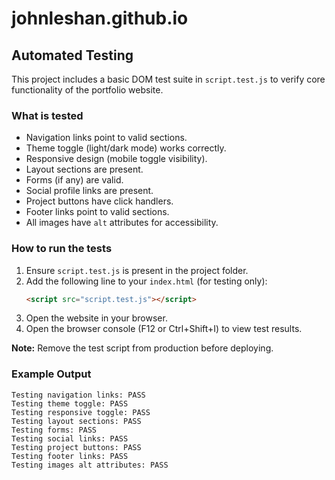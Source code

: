 # johnleshan.github.io

## Automated Testing

This project includes a basic DOM test suite in `script.test.js` to verify core functionality of the portfolio website.

### What is tested

- Navigation links point to valid sections.
- Theme toggle (light/dark mode) works correctly.
- Responsive design (mobile toggle visibility).
- Layout sections are present.
- Forms (if any) are valid.
- Social profile links are present.
- Project buttons have click handlers.
- Footer links point to valid sections.
- All images have `alt` attributes for accessibility.

### How to run the tests

1. Ensure `script.test.js` is present in the project folder.
2. Add the following line to your `index.html` (for testing only):
   ```html
   <script src="script.test.js"></script>
   ```
3. Open the website in your browser.
4. Open the browser console (F12 or Ctrl+Shift+I) to view test results.

**Note:** Remove the test script from production before deploying.

### Example Output

```
Testing navigation links: PASS
Testing theme toggle: PASS
Testing responsive toggle: PASS
Testing layout sections: PASS
Testing forms: PASS
Testing social links: PASS
Testing project buttons: PASS
Testing footer links: PASS
Testing images alt attributes: PASS
```